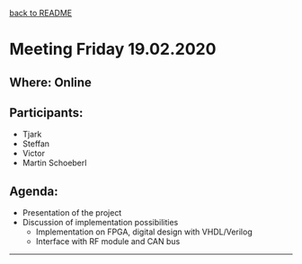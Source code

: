 [back to README](../../README.md)
# Meeting Friday 19.02.2020

## Where: Online

## Participants:
 - Tjark
 - Steffan
 - Victor
 - Martin Schoeberl

## Agenda:
 - Presentation of the project
 - Discussion of implementation possibilities
   - Implementation on FPGA, digital design with VHDL/Verilog
   - Interface with RF module and CAN bus  
---


